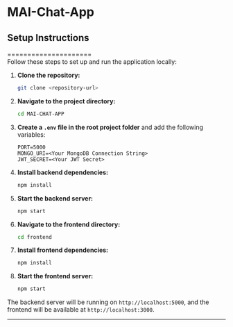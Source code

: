 # MAI-Chat-App

## Setup Instructions  
=====================  
Follow these steps to set up and run the application locally:

1. **Clone the repository:**  
   ```bash
   git clone <repository-url>
   ```

2. **Navigate to the project directory:**  
   ```bash
   cd MAI-CHAT-APP
   ```

3. **Create a `.env` file in the root project folder** and add the following variables:  
   ```env
   PORT=5000
   MONGO_URI=<Your MongoDB Connection String>
   JWT_SECRET=<Your JWT Secret>
   ```

4. **Install backend dependencies:**  
   ```bash
   npm install
   ```

5. **Start the backend server:**  
   ```bash
   npm start
   ```

6. **Navigate to the frontend directory:**  
   ```bash
   cd frontend
   ```

7. **Install frontend dependencies:**  
   ```bash
   npm install
   ```

8. **Start the frontend server:**  
   ```bash
   npm start
   ```

The backend server will be running on `http://localhost:5000`, and the frontend will be available at `http://localhost:3000`.

---